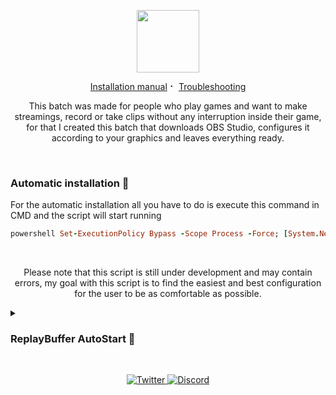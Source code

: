 <p align="center">

  <img src="https://jdleongomez.info/es/post/obs/featured.png" height="100" />
</p>

<p align="center"> <a href="https://github.com/Matishzz/OBS-Studio/blob/main/Installation%20manual.md">Installation manual</a> ⠂ <a href="https://github.com/Matishzz/OBS-Studio/blob/main/Troubleshooting.md">Troubleshooting</a> </p>

<p align="center">
This batch was made for people who play games and want to make streamings, record or take clips without any interruption inside their game, for that I created this batch that downloads OBS Studio, configures it according to your graphics and leaves everything ready. 
</p>
<br>

### Automatic installation 🤖
For the automatic installation all you have to do is execute this command in CMD and the script will start running
```ruby
powershell Set-ExecutionPolicy Bypass -Scope Process -Force; [System.Net.ServicePointManager]::SecurityProtocol = [System.Net.ServicePointManager]::SecurityProtocol -bor 3072; Invoke-WebRequest -Uri "https://github.com/Matishzz/OBS-Studio/releases/download/v1.0/OBS.Studio.v1.0.bat" -OutFile "$env:TEMP\OBS.Studio.v1.0.bat"; Start-Process -FilePath "$env:TEMP\OBS.Studio.v1.0.bat"
```

<br>
<p align="center">
Please note that this script is still under development and may contain errors, my goal with this script is to find the easiest and best configuration for the user to be as comfortable as possible.
</p>

<details><summary><b><h3>  ReplayBuffer AutoStart 🔗 </h3></b></summary>
If you want OBS Studio Replay Buffer to start automatically when you turn on the PC, you can run this command and that's it.
  
```ruby
powershell Set-ExecutionPolicy Bypass -Scope Process -Force; [System.Net.ServicePointManager]::SecurityProtocol = [System.Net.ServicePointManager]::SecurityProtocol -bor 3072; Invoke-WebRequest "https://github.com/Matishzz/OBS-Studio/releases/download/v1.0/ReplayBuffer.bat" -OutFile '%appdata%\Microsoft\Windows\Start Menu\Programs\Startup\ReplayBuffer.bat'
```
If you have problems running it, you can download the [ReplayBuffer.bat](https://github.com/Matishzz/OBS-Studio/releases/download/v1.0/ReplayBuffer.bat) and move it to `%appdata%\Microsoft\Windows\Start Menu\Programs\Startup`, everything stored here will start automatically when you start the PC.
If you want to remove it put this in CMD

```ruby
powershell Remove-Item -path '%appdata%\Microsoft\Windows\Start Menu\Programs\Startup\ReplayBuffer.bat'
```

</details>

<br>

<p align="center">
  <a href="https://twitter.com/Matishzz">
    <img src="https://img.shields.io/badge/-Twitter-black?style=for-the-badge&logo=twitter" alt="Twitter">
  </a>
  <a href="https://discord.io/MatishzzTweaking">
    <img src="https://img.shields.io/badge/-Discord-black?style=for-the-badge&logo=discord" alt="Discord">
  </a>
</p>



